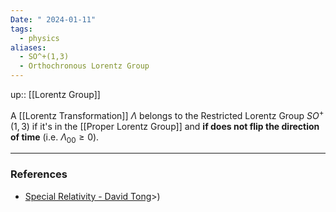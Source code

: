 ```yaml
---
Date: " 2024-01-11"
tags:
  - physics
aliases:
  - SO^+(1,3)
  - Orthochronous Lorentz Group
---
```

up:: [[Lorentz Group]]

A [[Lorentz Transformation]] $\Lambda$ belongs to the Restricted Lorentz Group $SO^+(1,3)$ if it's in the [[Proper Lorentz Group]] and **if does not flip the direction of time** (i.e. $\Lambda_{00} \geq 0$).

---
### References
- [Special Relativity - David Tong](http://www.damtp.cam.ac.uk/user/tong/relativity/seven.pdf)>)